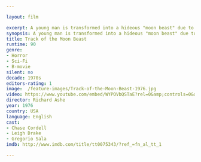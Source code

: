 ```yaml
---

layout: film

excerpt: A young man is transformed into a hideous "moon beast" due to a meteor fragment lodged in his body.
synopsis: A young man is transformed into a hideous "moon beast" due to a meteor fragment lodged in his body.
title: Track of the Moon Beast
runtime: 90
genre: 
- Horror
- Sci-Fi 
- B-movie 
silent: no
decade: 1970s
editors-rating: 1
image:  /feature-images/Track-of-the-Moon-Beast-1976.jpg
video: https://www.youtube.com/embed/WYPOVbQSTaE?rel=0&amp;controls=0&amp;showinfo=0
director: Richard Ashe
year: 1976
country: USA
language: English
cast:
- Chase Cordell
- Leigh Drake
- Gregorio Sala
imdb: http://www.imdb.com/title/tt0075343/?ref_=fn_al_tt_1

--- 
```

